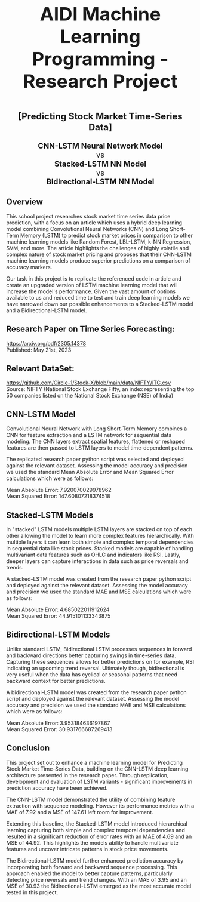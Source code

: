 <p align="center" style="font-size:50px; font-weight:bold;">
<strong>AIDI Machine Learning Programming - Research Project</strong>
</p>

<p align="center" style="font-size:24px; font-weight:bold;">
<strong>[Predicting Stock Market Time-Series Data]</strong>
</p>
<p align="center" style="font-size:20px;">
<strong>CNN-LSTM Neural Network Model</strong><br>
vs <br>
<strong>Stacked-LSTM NN Model</strong><br>
vs <br>
<strong>Bidirectional-LSTM NN Model</strong>
</p>

## Overview
This school project researches stock market time series data price prediction, with a focus on an article which uses a hybrid deep learning model combining Convolutional Neural Networks (CNN) and Long Short-Term Memory (LSTM) to predict stock market prices in comparison to other machine learning models like Random Forest, LBL-LSTM, k-NN Regression, SVM, and more. The article highlights the challenges of highly volatile and complex nature of stock market pricing and proposes that their CNN-LSTM machine learning models produce superior predictions on a comparison of accuracy markers.  

Our task in this project is to replicate the referenced code in article and create an upgraded version of LSTM machine learning model that will increase the model's performance.  Given the vast amount of options available to us and reduced time to test and train deep learning models we have narrowed down our possible enhancements to a Stacked-LSTM model and a Bidirectional-LSTM model.  

## Research Paper on Time Series Forecasting:
https://arxiv.org/pdf/2305.14378   
Published: May 21st, 2023

## Relevant DataSet: 
https://github.com/Circle-1/Stock-X/blob/main/data/NIFTY/ITC.csv   
Source: NIFTY (National Stock Exchange Fifty, an index representing the top 50 companies listed on the National Stock Exchange (NSE) of India)

## CNN-LSTM Model
Convolutional Neural Network with Long Short-Term Memory combines a CNN for feature extraction and a LSTM network for sequential data modeling. The CNN layers extract spatial features, flattened or reshaped features are then passed to LSTM layers to model time-dependent patterns.    

The replicated research paper python script was selected and deployed against the relevant dataset.  Assessing the model accuracy and precision we used the standard Mean Absolute Error and Mean Squared Error calculations which were as follows:   

Mean Absolute Error: 7.920070029978962   
Mean Squared Error: 147.60807218374518   

## Stacked-LSTM Models
In "stacked" LSTM models multiple LSTM layers are stacked on top of each other allowing the model to learn more complex features hierarchically.  With multiple layers it can learn both simple and complex temporal dependencies in sequential data like stock prices. Stacked models are capable of handling multivariant data features such as OHLC and indicators like RSI.  Lastly, deeper layers can capture interactions in data such as price reversals and trends.  

A stacked-LSTM model was created from the research paper python script and deployed against the relevant dataset.  Assessing the model accuracy and precision we used the standard MAE and MSE calculations which were as follows:   

Mean Absolute Error: 4.685022011912624   
Mean Squared Error: 44.915101133343875 

## Bidirectional-LSTM Models
Unlike standard LSTM, Bidirectional LSTM processes sequences in forward and backward directions better capturing swings in time-series data.  Capturing these sequences allows for better predictions on for example, RSI indicating an upcoming trend reversal.  Ultimately though, bidirectional is very useful when the data has cyclical or seasonal patterns that need backward context for better predictions.  

A bidirectional-LSTM model was created from the research paper python script and deployed against the relevant dataset.  Assessing the model accuracy and precision we used the standard MAE and MSE calculations which were as follows:   

Mean Absolute Error: 3.953184636197867   
Mean Squared Error: 30.931766687269413    

## Conclusion   
This project set out to enhance a machine learning model for Predicting Stock Market Time-Series Data, building on the CNN-LSTM deep learning architecture presented in the research paper. Through replication, development and evaluation of LSTM variants - significant improvements in prediction accuracy have been achieved.   

The CNN-LSTM model demonstrated the utility of combining feature extraction with sequence modeling. However its performance metrics with a MAE of 7.92 and a MSE of 147.61 left room for improvement.   

Extending this baseline, the Stacked-LSTM model introduced hierarchical learning capturing both simple and complex temporal dependencies and resulted in a significant reduction of error rates with an MAE of 4.69 and an MSE of 44.92.  This highlights the models ability to handle multivariate features and uncover intricate patterns in stock price movements.   

The Bidirectional-LSTM model further enhanced prediction accuracy by incorporating both forward and backward sequence processing. This approach enabled the model to better capture patterns, particularly detecting price reversals and trend changes. With an MAE of 3.95 and an MSE of 30.93 the Bidirectional-LSTM emerged as the most accurate model tested in this project.  






